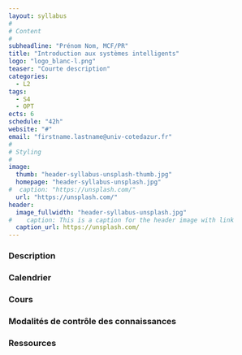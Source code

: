 ```yaml
---
layout: syllabus
#
# Content
#
subheadline: "Prénom Nom, MCF/PR"
title: "Introduction aux systèmes intelligents"
logo: "logo_blanc-l.png"
teaser: "Courte description"
categories:
  - L2
tags:
  - S4
  - OPT
ects: 6
schedule: "42h"
website: "#"
email: "firstname.lastname@univ-cotedazur.fr"
#
# Styling
#
image:
  thumb: "header-syllabus-unsplash-thumb.jpg"
  homepage: "header-syllabus-unsplash.jpg"
#  caption: "https://unsplash.com/"
  url: "https://unsplash.com/"
header:
  image_fullwidth: "header-syllabus-unsplash.jpg"
#    caption: This is a caption for the header image with link
  caption_url: https://unsplash.com/  
---
```


###  Description ###

###  Calendrier ###

###  Cours ###

###  Modalités de contrôle des connaissances ###

###  Ressources ###
